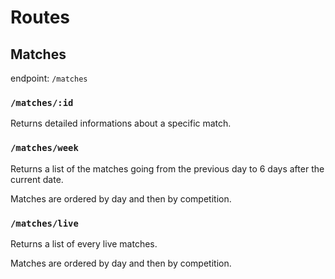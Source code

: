 # Routes

## Matches

endpoint: `/matches`

### `/matches/:id`

Returns detailed informations about a specific match.

### `/matches/week`

Returns a list of the matches going from the previous day to 6 days after the current date.

Matches are ordered by day and then by competition.

### `/matches/live`

Returns a list of every live matches.

Matches are ordered by day and then by competition.

